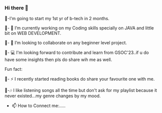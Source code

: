 ### Hi there 👋
🌟-I'm going to start my 1st yr of b-tech in 2 months.


🌟- 🔭 I’m currently working on my Coding skills specially on JAVA and little bit on WEB DEVELOPMENT.


🌟- 👯 I’m looking to collaborate on any beginner level project.


🌟- 💻 I'm looking forward to contribute and learn from GSOC'23..if u do have some insights then pls do share wih me as well.



Fun fact:


🌟- ⚡ I recently started reading books do share your favourite one with me.


🌟-🎶  I like listening songs all the time but don't ask for my playlist because it never existed...my genre changes by my mood.


- 📫 How to Connect me:.....


